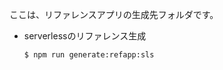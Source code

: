 ここは、リファレンスアプリの生成先フォルダです。

* serverlessのリファレンス生成

    ```bash
    $ npm run generate:refapp:sls
    ```
